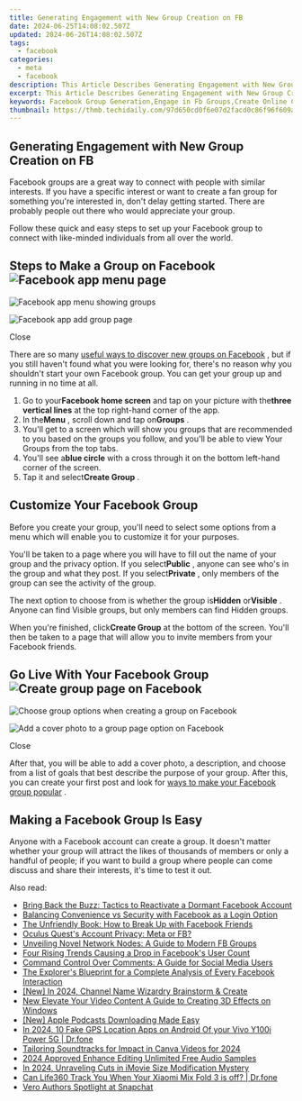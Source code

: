 ```yaml
---
title: Generating Engagement with New Group Creation on FB
date: 2024-06-25T14:08:02.507Z
updated: 2024-06-26T14:08:02.507Z
tags:
  - facebook
categories:
  - meta
  - facebook
description: This Article Describes Generating Engagement with New Group Creation on FB
excerpt: This Article Describes Generating Engagement with New Group Creation on FB
keywords: Facebook Group Generation,Engage in Fb Groups,Create Online Communities,Spark Social Interaction,New Fb Community Form,Increase FB Group Membership,Encourage Participation on FB
thumbnail: https://thmb.techidaily.com/97d650cd0f6e07d2facd0c86f96f609a10afc326cf6eb9f144fb267795cd5a9a.jpg
---
```


## Generating Engagement with New Group Creation on FB

 Facebook groups are a great way to connect with people with similar interests. If you have a specific interest or want to create a fan group for something you're interested in, don't delay getting started. There are probably people out there who would appreciate your group.

 Follow these quick and easy steps to set up your Facebook group to connect with like-minded individuals from all over the world.

## Steps to Make a Group on Facebook ![Facebook app menu page](https://static1.makeuseofimages.com/wordpress/wp-content/uploads/2022/12/318180626_1305065376700688_893057211392699849_n.jpg)

![Facebook app menu showing groups](https://static1.makeuseofimages.com/wordpress/wp-content/uploads/2022/12/318097009_540592084597722_6156826463203386396_n.jpg)

![Facebook app add group page](https://static1.makeuseofimages.com/wordpress/wp-content/uploads/2022/12/318166381_2214654402059587_9156416634789261192_n.jpg)

Close

 There are so many [useful ways to discover new groups on Facebook](https://www.makeuseof.com/tag/5-awesome-ways-discover-new-facebook-groups/) , but if you still haven't found what you were looking for, there's no reason why you shouldn't start your own Facebook group. You can get your group up and running in no time at all.

1. Go to your**Facebook home screen** and tap on your picture with the**three vertical lines** at the top right-hand corner of the app.
2. In the**Menu** , scroll down and tap on**Groups** .
3. You'll get to a screen which will show you groups that are recommended to you based on the groups you follow, and you'll be able to view Your Groups from the top tabs.
4. You'll see a**blue circle** with a cross through it on the bottom left-hand corner of the screen.
5. Tap it and select**Create Group** .

## Customize Your Facebook Group

 Before you create your group, you'll need to select some options from a menu which will enable you to customize it for your purposes.

 You'll be taken to a page where you will have to fill out the name of your group and the privacy option. If you select**Public** , anyone can see who's in the group and what they post. If you select**Private** , only members of the group can see the activity of the group.

 The next option to choose from is whether the group is**Hidden** or**Visible** . Anyone can find Visible groups, but only members can find Hidden groups.

 When you're finished, click**Create Group** at the bottom of the screen. You'll then be taken to a page that will allow you to invite members from your Facebook friends.

## Go Live With Your Facebook Group ![Create group page on Facebook](https://static1.makeuseofimages.com/wordpress/wp-content/uploads/2022/12/318217881_894969165206821_5445276175446551093_n.jpg)

![Choose group options when creating a group on Facebook](https://static1.makeuseofimages.com/wordpress/wp-content/uploads/2022/12/318477258_939639773675965_2846710644227593590_n.jpg)

![Add a cover photo to a group page option on Facebook](https://static1.makeuseofimages.com/wordpress/wp-content/uploads/2022/12/318289485_906496730348611_983213840070343513_n.jpg)

Close

 After that, you will be able to add a cover photo, a description, and choose from a list of goals that best describe the purpose of your group. After this, you can create your first post and look for [ways to make your Facebook group popular](https://www.makeuseof.com/tag/facebook-group-popular-weekly-facebook-tips/) .

## Making a Facebook Group Is Easy

 Anyone with a Facebook account can create a group. It doesn't matter whether your group will attract the likes of thousands of members or only a handful of people; if you want to build a group where people can come discuss and share their interests, it's time to test it out.


<ins class="adsbygoogle"
     style="display:block"
     data-ad-format="autorelaxed"
     data-ad-client="ca-pub-7571918770474297"
     data-ad-slot="1223367746"></ins>



<ins class="adsbygoogle"
     style="display:block"
     data-ad-client="ca-pub-7571918770474297"
     data-ad-slot="8358498916"
     data-ad-format="auto"
     data-full-width-responsive="true"></ins>

<span class="atpl-alsoreadstyle">Also read:</span>
<div><ul>
<li><a href="https://facebook.techidaily.com/bring-back-the-buzz-tactics-to-reactivate-a-dormant-facebook-account/"><u>Bring Back the Buzz: Tactics to Reactivate a Dormant Facebook Account</u></a></li>
<li><a href="https://facebook.techidaily.com/balancing-convenience-vs-security-with-facebook-as-a-login-option/"><u>Balancing Convenience vs Security with Facebook as a Login Option</u></a></li>
<li><a href="https://facebook.techidaily.com/the-unfriendly-book-how-to-break-up-with-facebook-friends/"><u>The Unfriendly Book: How to Break Up with Facebook Friends</u></a></li>
<li><a href="https://facebook.techidaily.com/oculus-quests-account-privacy-meta-or-fb/"><u>Oculus Quest's Account Privacy: Meta or FB?</u></a></li>
<li><a href="https://facebook.techidaily.com/unveiling-novel-network-nodes-a-guide-to-modern-fb-groups/"><u>Unveiling Novel Network Nodes: A Guide to Modern FB Groups</u></a></li>
<li><a href="https://facebook.techidaily.com/four-rising-trends-causing-a-drop-in-facebooks-user-count/"><u>Four Rising Trends Causing a Drop in Facebook's User Count</u></a></li>
<li><a href="https://facebook.techidaily.com/command-control-over-comments-a-guide-for-social-media-users/"><u>Command Control Over Comments: A Guide for Social Media Users</u></a></li>
<li><a href="https://facebook.techidaily.com/the-explorers-blueprint-for-a-complete-analysis-of-every-facebook-interaction/"><u>The Explorer's Blueprint for a Complete Analysis of Every Facebook Interaction</u></a></li>
<li><a href="https://facebook-record-videos.techidaily.com/new-in-2024-channel-name-wizardry-brainstorm-and-create/"><u>[New] In 2024, Channel Name Wizardry  Brainstorm & Create</u></a></li>
<li><a href="https://ai-vdieo-software.techidaily.com/new-elevate-your-video-content-a-guide-to-creating-3d-effects-on-windows/"><u>New Elevate Your Video Content A Guide to Creating 3D Effects on Windows</u></a></li>
<li><a href="https://extra-hints.techidaily.com/new-apple-podcasts-downloading-made-easy/"><u>[New] Apple Podcasts Downloading Made Easy</u></a></li>
<li><a href="https://android-location.techidaily.com/in-2024-10-fake-gps-location-apps-on-android-of-your-vivo-y100i-power-5g-drfone-by-drfone-virtual/"><u>In 2024, 10 Fake GPS Location Apps on Android Of your Vivo Y100i Power 5G | Dr.fone</u></a></li>
<li><a href="https://some-guidance.techidaily.com/tailoring-soundtracks-for-impact-in-canva-videos-for-2024/"><u>Tailoring Soundtracks for Impact in Canva Videos for 2024</u></a></li>
<li><a href="https://youtube-video-recordings.techidaily.com/2024-approved-enhance-editing-unlimited-free-audio-samples/"><u>2024 Approved  Enhance Editing  Unlimited Free Audio Samples</u></a></li>
<li><a href="https://some-skills.techidaily.com/in-2024-unraveling-cuts-in-imovie-size-modification-mystery/"><u>In 2024, Unraveling Cuts in iMovie  Size Modification Mystery</u></a></li>
<li><a href="https://fake-location.techidaily.com/can-life360-track-you-when-your-xiaomi-mix-fold-3-is-off-drfone-by-drfone-virtual-android/"><u>Can Life360 Track You When Your Xiaomi Mix Fold 3 is off? | Dr.fone</u></a></li>
<li><a href="https://snapchat-videos.techidaily.com/vero-authors-spotlight-at-snapchat/"><u>Vero Authors Spotlight at Snapchat</u></a></li>
</ul></div>
